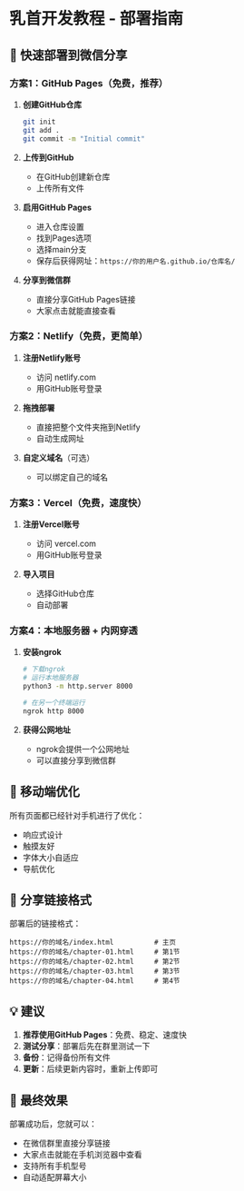 # 乳首开发教程 - 部署指南

## 🚀 快速部署到微信分享

### 方案1：GitHub Pages（免费，推荐）

1. **创建GitHub仓库**
   ```bash
   git init
   git add .
   git commit -m "Initial commit"
   ```

2. **上传到GitHub**
   - 在GitHub创建新仓库
   - 上传所有文件

3. **启用GitHub Pages**
   - 进入仓库设置
   - 找到Pages选项
   - 选择main分支
   - 保存后获得网址：`https://你的用户名.github.io/仓库名/`

4. **分享到微信群**
   - 直接分享GitHub Pages链接
   - 大家点击就能直接查看

### 方案2：Netlify（免费，更简单）

1. **注册Netlify账号**
   - 访问 netlify.com
   - 用GitHub账号登录

2. **拖拽部署**
   - 直接把整个文件夹拖到Netlify
   - 自动生成网址

3. **自定义域名**（可选）
   - 可以绑定自己的域名

### 方案3：Vercel（免费，速度快）

1. **注册Vercel账号**
   - 访问 vercel.com
   - 用GitHub账号登录

2. **导入项目**
   - 选择GitHub仓库
   - 自动部署

### 方案4：本地服务器 + 内网穿透

1. **安装ngrok**
   ```bash
   # 下载ngrok
   # 运行本地服务器
   python3 -m http.server 8000
   
   # 在另一个终端运行
   ngrok http 8000
   ```

2. **获得公网地址**
   - ngrok会提供一个公网地址
   - 可以直接分享到微信群

## 📱 移动端优化

所有页面都已经针对手机进行了优化：
- 响应式设计
- 触摸友好
- 字体大小自适应
- 导航优化

## 🔗 分享链接格式

部署后的链接格式：
```
https://你的域名/index.html          # 主页
https://你的域名/chapter-01.html     # 第1节
https://你的域名/chapter-02.html     # 第2节
https://你的域名/chapter-03.html     # 第3节
https://你的域名/chapter-04.html     # 第4节
```

## 💡 建议

1. **推荐使用GitHub Pages**：免费、稳定、速度快
2. **测试分享**：部署后先在群里测试一下
3. **备份**：记得备份所有文件
4. **更新**：后续更新内容时，重新上传即可

## 🎯 最终效果

部署成功后，您就可以：
- 在微信群里直接分享链接
- 大家点击就能在手机浏览器中查看
- 支持所有手机型号
- 自动适配屏幕大小
